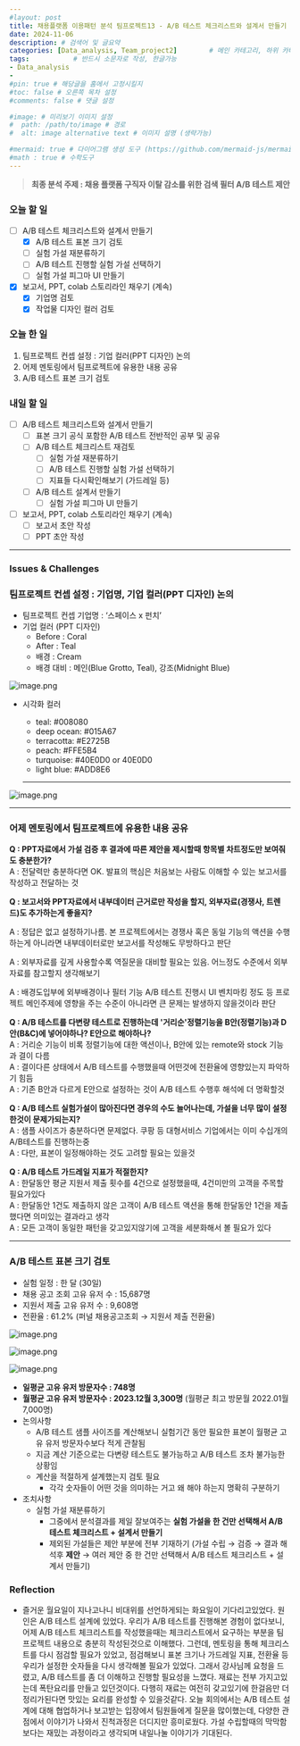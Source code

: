 ```yaml
---
#layout: post
title: 채용플랫폼 이용패턴 분석 팀프로젝트13 - A/B 테스트 체크리스트와 설계서 만들기
date: 2024-11-06
description: # 검색어 및 글요약
categories: [Data_analysis, Team_project2]        # 메인 카테고리, 하위 카테고리(생략가능)
tags:           # 반드시 소문자로 작성, 한글가능
- Data_analysis
- 
#pin: true # 해당글을 홈에서 고정시킬지
#toc: false # 오른쪽 목차 설정
#comments: false # 댓글 설정

#image: # 미리보기 이미지 설정
#  path: /path/to/image # 경로
#  alt: image alternative text # 이미지 설명 (생략가능)

#mermaid: true # 다이어그램 생성 도구 (https://github.com/mermaid-js/mermaid)
#math : true # 수학도구
---
```


> **최종 분석 주제 : 채용 플랫폼 구직자 이탈 감소를 위한 검색 필터 A/B 테스트 제안**  

### 오늘 할 일

- [ ]  A/B 테스트 체크리스트와 설계서 만들기
    - [x]  A/B 테스트 표본 크기 검토
    - [ ]  실험 가설 재분류하기
    - [ ]  A/B 테스트 진행할 실험 가설 선택하기
    - [ ]  실험 가설 피그마 UI 만들기
- [x]  보고서, PPT, colab 스토리라인 채우기 (계속)
    - [x]  기업명 검토
    - [x]  작업물 디자인 컬러 검토

### 오늘 한 일

1. 팀프로젝트 컨셉 설정 : 기업 컬러(PPT 디자인) 논의
2. 어제 멘토링에서 팀프로젝트에 유용한 내용 공유
3. A/B 테스트 표본 크기 검토

### 내일 할 일

- [ ]  A/B 테스트 체크리스트와 설계서 만들기
    - [ ]  표본 크기 공식 포함한 A/B 테스트 전반적인 공부 및 공유
    - [ ]  A/B 테스트 체크리스트 재검토
        - [ ]  실험 가설 재분류하기
        - [ ]  A/B 테스트 진행할 실험 가설 선택하기
        - [ ]  지표들 다시확인해보기 (가드레일 등)
    - [ ]  A/B 테스트 설계서 만들기
        - [ ]  실험 가설 피그마 UI 만들기
- [ ]  보고서, PPT, colab 스토리라인 채우기 (계속)
    - [ ]  보고서 초안 작성
    - [ ]  PPT 초안 작성

---

### Issues & Challenges

### 팀프로젝트 컨셉 설정 : 기업명, 기업 컬러(PPT 디자인) 논의

- 팀프로젝트 컨셉 기업명 : ‘스페이스 x 펀치’
- 기업 컬러 (PPT 디자인)
    - Before : Coral
    - After : Teal
    - 배경 : Cream
    - 배경 대비 : 메인(Blue Grotto, Teal), 강조(Midnight Blue)

![image.png](/assets/img/team_project2/2-13/1.png)

- 시각화 컬러
    - teal: #008080
    - deep ocean: #015A67
    - terracotta: #E2725B
    - peach: #FFE5B4
    - turquoise: #40E0D0 or 40E0D0
    - light blue: #ADD8E6
    
    ---
    

![image.png](/assets/img/team_project2/2-13/2.png)

---

### 어제 멘토링에서 팀프로젝트에 유용한 내용 공유

**Q : PPT자료에서 가설 검증 후 결과에 따른 제안을 제시할때 항목별 차트정도만 보여줘도 충분한가?**   
A : 전달력만 충분하다면 OK. 발표의 핵심은 처음보는 사람도 이해할 수 있는 보고서를 작성하고 전달하는 것   

**Q : 보고서와 PPT자료에서 내부데이터 근거로만 작성을 할지, 외부자료(경쟁사, 트렌드)도 추가하는게 좋을지?**   

A : 정답은 없고 설정하기나름. 본 프로젝트에서는 경쟁사 혹은 동일 기능의 액션을 수행하는게 아니라면 내부데이터로만 보고서를 작성해도 무방하다고 판단   

A : 외부자료를 깊게 사용할수록 역질문을 대비할 필요는 있음. 어느정도 수준에서 외부자료를 참고할지 생각해보기   

A : 배경도입부에 외부배경이나 필터 기능 A/B 테스트 진행시 UI 벤치마킹 정도 등 프로젝트 메인주제에 영향을 주는 수준이 아니라면 큰 문제는 발생하지 않을것이라 판단   

**Q : A/B 테스트를 다변량 테스트로 진행하는데 '거리순'정렬기능을 B안(정렬기능)과 D안(B&C)에 넣어야하나? E안으로 해야하나?**   
A : 거리순 기능이 비록 정렬기능에 대한 액션이나, B안에 있는 remote와 stock 기능과 결이 다름   
A : 결이다른 상태에서 A/B 테스트를 수행했을때 어떤것에 전환율에 영향있는지 파악하기 힘듬   
A : 기존 B안과 다르게 E안으로 설정하는 것이 A/B 테스트 수행후 해석에 더 명확할것   

**Q : A/B 테스트 실험가설이 많아진다면 경우의 수도 늘어나는데, 가설을 너무 많이 설정한것이 문제가되는지?**   
A : 샘플 사이즈가 충분하다면 문제없다. 쿠팡 등 대형서비스 기업에서는 이미 수십개의 A/B테스트를 진행하는중   
A : 다만, 표본이 일정해야하는 것도 고려할 필요는 있을것   

**Q : A/B 테스트 가드레일 지표가 적절한지?**   
A : 한달동안 평균 지원서 제출 횟수를 4건으로 설정했을때, 4건미만의 고객을 주목할 필요가있다   
A : 한달동안 1건도 제출하지 않은 고객이 A/B 테스트 액션을 통해 한달동안 1건을 제출했다면 의미있는 결과라고 생각   
A : 모든 고객이 동일한 패턴을 갖고있지않기에 고객을 세분화해서 볼 필요가 있다   

---

### A/B 테스트 표본 크기 검토

- 실험 일정 : 한 달 (30일)
- 채용 공고 조회 고유 유저 수 : 15,687명
- 지원서 제출 고유 유저 수 : 9,608명
- 전환율 : 61.2% (퍼널 채용공고조회 → 지원서 제출 전환율)

![image.png](/assets/img/team_project2/2-13/3.png)

![image.png](/assets/img/team_project2/2-13/4.png)

![image.png](/assets/img/team_project2/2-13/5.png)

- **일평균 고유 유저 방문자수 : 748명**
- **월평균 고유 유저 방문자수 : 2023.12월 3,300명** (월평균 최고 방문월 2022.01월 7,000명)
- 논의사항
    - A/B 테스트 샘플 사이즈를 계산해보니 실험기간 동안 필요한 표본이 월평균 고유 유저 방문자수보다 적게 관찰됨
    - 지금 계산 기준으로는 다변량 테스트도 불가능하고 A/B 테스트 조차 불가능한 상황임
    - 계산을 적절하게 설계했는지 검토 필요
        - 각각 숫자들이 어떤 것을 의미하는 거고 왜 해야 하는지 명확히 구분하기
- 조치사항
    - 실험 가설 재분류하기
        - 그중에서 분석결과를 제일 잘보여주는 **실험 가설을 한 건만 선택해서 A/B 테스트 체크리스트 + 설계서 만들기**
        - 제외된 가설들은 제안 부분에 전부 기재하기 (가설 수립 → 검증 → 결과 해석후 **제안** → 여러 제안 중 한 건만 선택해서 A/B 테스트 체크리스트 + 설계서 만들기)

### Reflection

- 즐거운 월요일이 지나고나니 비대위를 선언하게되는 화요일이 기다리고있었다. 원인은 A/B 테스트 설계에 있었다. 우리가 A/B 테스트를 진행해본 경험이 없다보니, 어제 A/B 테스트 체크리스트를 작성했을때는 체크리스트에서 요구하는 부분을 팀프로젝트 내용으로 충분히 작성된것으로 이해했다. 그런데, 멘토링을 통해 체크리스트를 다시 점검할 필요가 있었고, 점검해보니 표본 크기나 가드레일 지표, 전환율 등 우리가 설정한 숫자들을 다시 생각해볼 필요가 있었다. 그래서 강사님께 요청을 드렸고, A/B 테스트를 좀 더 이해하고 진행할 필요성을 느꼈다. 재료는 전부 가지고있는데 폭탄요리를 만들고 있던것이다. 다행히 재료는 여전히 갖고있기에 한걸음만 더 정리가된다면 맛있는 요리를 완성할 수 있을것같다. 오늘 회의에서는 A/B 테스트 설계에 대해 협업하거나 보고받는 입장에서 팀원들에게 질문을 많이했는데, 다양한 관점에서 이야기가 나와서 진척과정은 더디지만 흥미로웠다. 가설 수립할때의 막막함보다는 재밌는 과정이라고 생각되며 내일나눌 이야기가 기대된다.